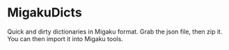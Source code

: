 # MigakuDicts

Quick and dirty dictionaries in Migaku format. Grab the json file, then zip it. You can then import it into Migaku tools.
